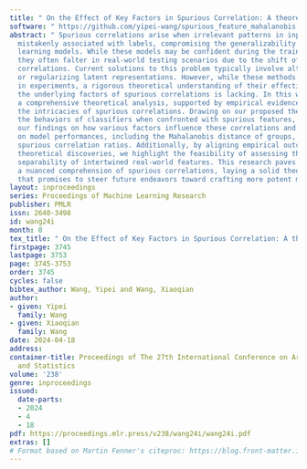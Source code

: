 ```yaml
---
title: " On the Effect of Key Factors in Spurious Correlation: A theoretical Perspective "
software: " https://github.com/yipei-wang/spurious_feature_mahalanobis "
abstract: " Spurious correlations arise when irrelevant patterns in input data are
  mistakenly associated with labels, compromising the generalizability of machine
  learning models. While these models may be confident during the training stage,
  they often falter in real-world testing scenarios due to the shift of these misleading
  correlations. Current solutions to this problem typically involve altering the correlations
  or regularizing latent representations. However, while these methods show promise
  in experiments, a rigorous theoretical understanding of their effectiveness and
  the underlying factors of spurious correlations is lacking. In this work, we provide
  a comprehensive theoretical analysis, supported by empirical evidence, to understand
  the intricacies of spurious correlations. Drawing on our proposed theorems, we investigate
  the behaviors of classifiers when confronted with spurious features, and present
  our findings on how various factors influence these correlations and their impact
  on model performances, including the Mahalanobis distance of groups, and training/testing
  spurious correlation ratios. Additionally, by aligning empirical outcomes with our
  theoretical discoveries, we highlight the feasibility of assessing the degree of
  separability of intertwined real-world features. This research paves the way for
  a nuanced comprehension of spurious correlations, laying a solid theoretical groundwork
  that promises to steer future endeavors toward crafting more potent mitigation techniques. "
layout: inproceedings
series: Proceedings of Machine Learning Research
publisher: PMLR
issn: 2640-3498
id: wang24i
month: 0
tex_title: " On the Effect of Key Factors in Spurious Correlation: A theoretical Perspective "
firstpage: 3745
lastpage: 3753
page: 3745-3753
order: 3745
cycles: false
bibtex_author: Wang, Yipei and Wang, Xiaoqian
author:
- given: Yipei
  family: Wang
- given: Xiaoqian
  family: Wang
date: 2024-04-18
address:
container-title: Proceedings of The 27th International Conference on Artificial Intelligence
  and Statistics
volume: '238'
genre: inproceedings
issued:
  date-parts:
  - 2024
  - 4
  - 18
pdf: https://proceedings.mlr.press/v238/wang24i/wang24i.pdf
extras: []
# Format based on Martin Fenner's citeproc: https://blog.front-matter.io/posts/citeproc-yaml-for-bibliographies/
---
```

